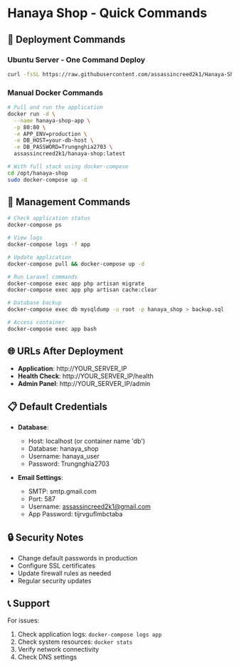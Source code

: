 # Hanaya Shop - Quick Commands

## 🚀 Deployment Commands

### Ubuntu Server - One Command Deploy
```bash
curl -fsSL https://raw.githubusercontent.com/assassincreed2k1/Hanaya-Shop/main/deploy-ubuntu.sh | sudo bash
```

### Manual Docker Commands
```bash
# Pull and run the application
docker run -d \
  --name hanaya-shop-app \
  -p 80:80 \
  -e APP_ENV=production \
  -e DB_HOST=your-db-host \
  -e DB_PASSWORD=Trungnghia2703 \
  assassincreed2k1/hanaya-shop:latest

# With full stack using docker-compose
cd /opt/hanaya-shop
sudo docker-compose up -d
```

## 🔧 Management Commands

```bash
# Check application status
docker-compose ps

# View logs
docker-compose logs -f app

# Update application
docker-compose pull && docker-compose up -d

# Run Laravel commands
docker-compose exec app php artisan migrate
docker-compose exec app php artisan cache:clear

# Database backup
docker-compose exec db mysqldump -u root -p hanaya_shop > backup.sql

# Access container
docker-compose exec app bash
```

## 🌐 URLs After Deployment

- **Application**: http://YOUR_SERVER_IP
- **Health Check**: http://YOUR_SERVER_IP/health
- **Admin Panel**: http://YOUR_SERVER_IP/admin

## 📋 Default Credentials

- **Database**: 
  - Host: localhost (or container name 'db')
  - Database: hanaya_shop
  - Username: hanaya_user
  - Password: Trungnghia2703

- **Email Settings**:
  - SMTP: smtp.gmail.com
  - Port: 587
  - Username: assassincreed2k1@gmail.com
  - App Password: tijrvguflmbctaba

## 🔒 Security Notes

- Change default passwords in production
- Configure SSL certificates
- Update firewall rules as needed
- Regular security updates

## 📞 Support

For issues:
1. Check application logs: `docker-compose logs app`
2. Check system resources: `docker stats`
3. Verify network connectivity
4. Check DNS settings
